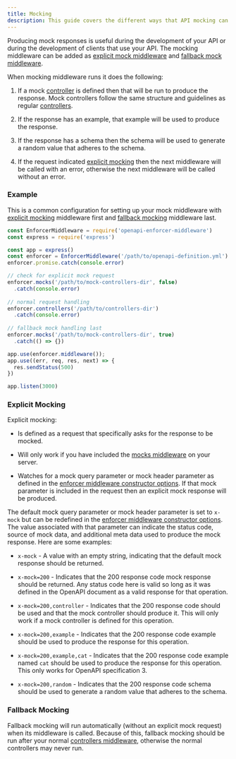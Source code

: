 ```yaml
---
title: Mocking
description: This guide covers the different ways that API mocking can be produced as well as how it can be invoked.
---
```


Producing mock responses is useful during the development of your API or during the development of clients that use your API. The mocking middleware can be added as [explicit mock middleware](#explicit-mocking) and [fallback mock middleware](#fallback-mocking).

When mocking middleware runs it does the following:

1. If a mock [controller](controllers.md) is defined then that will be run to produce the response. Mock controllers follow the same structure and guidelines as regular [controllers](./controllers.md).

2. If the response has an example, that example will be used to produce the response.

3. If the response has a schema then the schema will be used to generate a random value that adheres to the schema.

4. If the request indicated [explicit mocking](#explicit-mocking) then the next middleware will be called with an error, otherwise the next middleware will be called without an error.

### Example

This is a common configuration for setting up your mock middleware with [explicit mocking](#explicit-mocking) middleware first and [fallback mocking](#fallback-mocking) middleware last.

```js
const EnforcerMiddleware = require('openapi-enforcer-middleware')
const express = require('express')

const app = express()
const enforcer = EnforcerMiddleware('/path/to/openapi-definition.yml')
enforcer.promise.catch(console.error)

// check for explicit mock request
enforcer.mocks('/path/to/mock-controllers-dir', false)
  .catch(console.error)
  
// normal request handling
enforcer.controllers('/path/to/controllers-dir')
  .catch(console.error) 
  
// fallback mock handling last
enforcer.mocks('/path/to/mock-controllers-dir', true)
  .catch(() => {})

app.use(enforcer.middleware());
app.use((err, req, res, next) => {
  res.sendStatus(500)
})

app.listen(3000)
```

### Explicit Mocking

Explicit mocking:

- Is defined as a request that specifically asks for the response to be mocked. 

- Will only work if you have included the [mocks middleware](server.md) on your server.

- Watches for a mock query parameter or mock header parameter as defined in the [enforcer middleware constructor options](../api.md#openapienforcermiddleware). If that mock parameter is included in the request then an explicit mock response will be produced.

The default mock query parameter or mock header parameter is set to `x-mock` but can be redefined in the [enforcer middleware constructor options](../api.md#openapienforcermiddleware). The value associated with that parameter can indicate the status code, source of mock data, and additional meta data used to produce the mock response. Here are some examples:

- `x-mock` - A value with an empty string, indicating that the default mock response should be returned.

- `x-mock=200` - Indicates that the 200 response code mock response should be returned. Any status code here is valid so long as it was defined in the OpenAPI document as a valid response for that operation.

- `x-mock=200,controller` - Indicates that the 200 response code should be used and that the mock controller should produce it. This will only work if a mock controller is defined for this operation.

- `x-mock=200,example` - Indicates that the 200 response code example should be used to produce the response for this operation.

- `x-mock=200,example,cat` - Indicates that the 200 response code example named `cat` should be used to produce the response for this operation. This only works for OpenAPI specification 3.

- `x-mock=200,random` - Indicates that the 200 response code schema should be used to generate a random value that adheres to the schema.


### Fallback Mocking

Fallback mocking will run automatically (without an explicit mock request) when its middleware is called. Because of this, fallback mocking should be run after your normal [controllers middleware](server.md), otherwise the normal controllers may never run.
